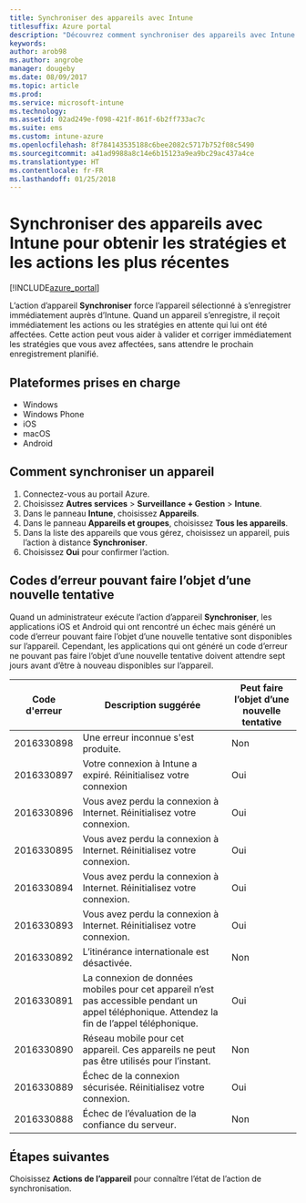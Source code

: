 ```yaml
---
title: Synchroniser des appareils avec Intune
titlesuffix: Azure portal
description: "Découvrez comment synchroniser des appareils avec Intune pour obtenir les stratégies et les actions les plus récentes."
keywords: 
author: arob98
ms.author: angrobe
manager: dougeby
ms.date: 08/09/2017
ms.topic: article
ms.prod: 
ms.service: microsoft-intune
ms.technology: 
ms.assetid: 02ad249e-f098-421f-861f-6b2ff733ac7c
ms.suite: ems
ms.custom: intune-azure
ms.openlocfilehash: 8f784143535188c6bee2082c5717b752f08c5490
ms.sourcegitcommit: a41ad9988a8c14e6b15123a9ea9bc29ac437a4ce
ms.translationtype: HT
ms.contentlocale: fr-FR
ms.lasthandoff: 01/25/2018
---
```

# <a name="sync-devices-with-intune-to-get-the-latest-policies-and-actions"></a>Synchroniser des appareils avec Intune pour obtenir les stratégies et les actions les plus récentes


[!INCLUDE[azure_portal](./includes/azure_portal.md)]

L’action d’appareil **Synchroniser** force l’appareil sélectionné à s’enregistrer immédiatement auprès d’Intune. Quand un appareil s’enregistre, il reçoit immédiatement les actions ou les stratégies en attente qui lui ont été affectées.  Cette action peut vous aider à valider et corriger immédiatement les stratégies que vous avez affectées, sans attendre le prochain enregistrement planifié.

## <a name="supported-platforms"></a>Plateformes prises en charge

- Windows
- Windows Phone
- iOS
- macOS
- Android

## <a name="how-to-sync-a-device"></a>Comment synchroniser un appareil

1. Connectez-vous au portail Azure.
2. Choisissez **Autres services** > **Surveillance + Gestion** > **Intune**.
3. Dans le panneau **Intune**, choisissez **Appareils**.
4. Dans le panneau **Appareils et groupes**, choisissez **Tous les appareils**.
5. Dans la liste des appareils que vous gérez, choisissez un appareil, puis l’action à distance **Synchroniser**.
7. Choisissez **Oui** pour confirmer l’action.


## <a name="retriable-error-codes"></a>Codes d’erreur pouvant faire l’objet d’une nouvelle tentative

Quand un administrateur exécute l’action d’appareil **Synchroniser**, les applications iOS et Android qui ont rencontré un échec mais généré un code d’erreur pouvant faire l’objet d’une nouvelle tentative sont disponibles sur l’appareil. Cependant, les applications qui ont généré un code d’erreur ne pouvant pas faire l’objet d’une nouvelle tentative doivent attendre sept jours avant d’être à nouveau disponibles sur l’appareil.


| Code d'erreur  | Description suggérée                                                                                                                  | Peut faire l’objet d’une nouvelle tentative |
|-------------|----------------------------------------------------------------------------------------------------------------------------------------|-----------|
| 2016330898 | Une erreur inconnue s'est produite.                                                                                                             | Non        |
| 2016330897 | Votre connexion à Intune a expiré. Réinitialisez votre connexion                                                                             | Oui       |
| 2016330896 | Vous avez perdu la connexion à Internet. Réinitialisez votre connexion.                                                                            | Oui       |
| 2016330895 | Vous avez perdu la connexion à Internet. Réinitialisez votre connexion.                                                                            | Oui       |
| 2016330894 | Vous avez perdu la connexion à Internet. Réinitialisez votre connexion.                                                                            | Oui       |
| 2016330893 | Vous avez perdu la connexion à Internet. Réinitialisez votre connexion.                                                                            | Oui       |
| 2016330892 | L’itinérance internationale est désactivée.                                                                                                     | Non        |
| 2016330891 | La connexion de données mobiles pour cet appareil n’est pas accessible pendant un appel téléphonique. Attendez la fin de l’appel téléphonique. | Oui       |
| 2016330890 | Réseau mobile pour cet appareil. Ces appareils ne peut pas être utilisés pour l’instant.                                                   | Non        |
| 2016330889 | Échec de la connexion sécurisée. Réinitialisez votre connexion.                                                                                   | Oui       |
| 2016330888 | Échec de l’évaluation de la confiance du serveur.                                                                                                | Non        |

## <a name="next-steps"></a>Étapes suivantes

Choisissez **Actions de l’appareil** pour connaître l’état de l’action de synchronisation. 

